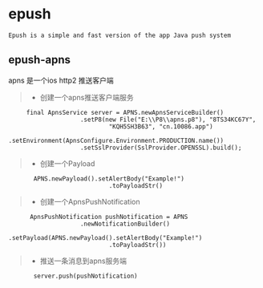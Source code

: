 # epush
```
Epush is a simple and fast version of the app Java push system
```
## epush-apns

   apns 是一个ios http2 推送客户端

> -   创建一个apns推送客户端服务
```
     final ApnsService server = APNS.newApnsServiceBuilder()
					.setP8(new File("E:\\P8\\apns.p8"), "8TS34KC67Y",
							"KQH5SH3B63", "cn.10086.app")
					.setEnvironment(ApnsConfigure.Environment.PRODUCTION.name())
					.setSslProvider(SslProvider.OPENSSL).build();
```
> -   创建一个Payload
```
       APNS.newPayload().setAlertBody("Example!")
							.toPayloadStr()
```
> -   创建一个ApnsPushNotification
```
      ApnsPushNotification pushNotification = APNS
					.newNotificationBuilder()
					.setPayload(APNS.newPayload().setAlertBody("Example!")
							.toPayloadStr())
 ```
> -   推送一条消息到apns服务端
```
       server.push(pushNotification)
    
